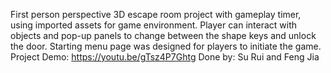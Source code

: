 First person perspective 3D escape room project with gameplay timer, using imported assets for game environment. Player can interact with objects and pop-up panels to change between the shape keys and unlock the door. Starting menu page was designed for players to initiate the game.
Project Demo: https://youtu.be/gTsz4P7Ghtg
Done by: Su Rui and Feng Jia
